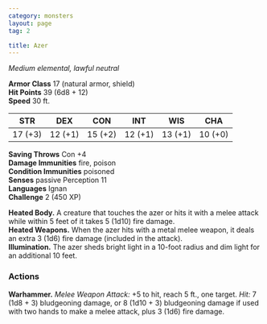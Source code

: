 ```yaml
---
category: monsters
layout: page
tag: 2

title: Azer 
---
```

_Medium elemental, lawful neutral_

**Armor Class** 17 (natural armor, shield)    
**Hit Points** 39 (6d8 + 12)    
**Speed** 30 ft. 

| STR      | DEX     | CON      | INT     | WIS     | CHA     |
|----------|---------|----------|---------|---------|---------|
| 17 (+3)  | 12 (+1) | 15 (+2)  | 12 (+1) | 13 (+1) | 10 (+0) |

**Saving Throws** Con +4    
**Damage Immunities** fire, poison    
**Condition Immunities** poisoned    
**Senses** passive Perception 11    
**Languages** Ignan    
**Challenge** 2 (450 XP) 

**Heated Body.** A creature that touches the azer or hits it with a melee attack while within 5 feet of it takes 5 (1d10) fire damage.    
**Heated Weapons.** When the azer hits with a metal melee weapon, it deals an extra 3 (1d6) fire damage (included in the attack).    
**Illumination.** The azer sheds bright light in a 10-­foot radius and dim light for an additional 10 feet. 

### Actions 
**Warhammer.** _Melee Weapon Attack:_ +5 to hit, reach 5 ft., one target. _Hit:_ 7 (1d8 + 3) bludgeoning damage, or 8 (1d10 + 3) bludgeoning damage if used with two hands to make a melee attack, plus 3 (1d6) fire damage.
